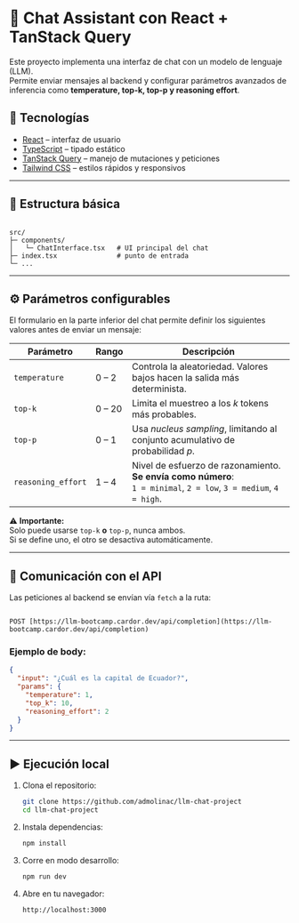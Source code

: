 # 🤖 Chat Assistant con React + TanStack Query

Este proyecto implementa una interfaz de chat con un modelo de lenguaje (LLM).  
Permite enviar mensajes al backend y configurar parámetros avanzados de inferencia como **temperature, top-k, top-p y reasoning effort**.

## 🚀 Tecnologías
- [React](https://react.dev/) – interfaz de usuario
- [TypeScript](https://www.typescriptlang.org/) – tipado estático
- [TanStack Query](https://tanstack.com/query/latest) – manejo de mutaciones y peticiones
- [Tailwind CSS](https://tailwindcss.com/) – estilos rápidos y responsivos

---

## 📂 Estructura básica
```

src/
├─ components/
│   └─ ChatInterface.tsx   # UI principal del chat
├─ index.tsx               # punto de entrada
└─ ...

```

---

## ⚙️ Parámetros configurables

El formulario en la parte inferior del chat permite definir los siguientes valores antes de enviar un mensaje:

| Parámetro           | Rango       | Descripción |
|---------------------|------------|-------------|
| `temperature`       | 0 – 2      | Controla la aleatoriedad. Valores bajos hacen la salida más determinista. |
| `top-k`             | 0 – 20     | Limita el muestreo a los *k* tokens más probables. |
| `top-p`             | 0 – 1      | Usa *nucleus sampling*, limitando al conjunto acumulativo de probabilidad *p*. |
| `reasoning_effort`  | 1 – 4      | Nivel de esfuerzo de razonamiento. **Se envía como número**:<br> `1 = minimal`, `2 = low`, `3 = medium`, `4 = high`. |

⚠️ **Importante:**  
Solo puede usarse `top-k` **o** `top-p`, nunca ambos.  
Si se define uno, el otro se desactiva automáticamente.

---

## 📡 Comunicación con el API

Las peticiones al backend se envían vía `fetch` a la ruta:

```

POST [https://llm-bootcamp.cardor.dev/api/completion](https://llm-bootcamp.cardor.dev/api/completion)

````

### Ejemplo de body:
```json
{
  "input": "¿Cuál es la capital de Ecuador?",
  "params": {
    "temperature": 1,
    "top_k": 10,
    "reasoning_effort": 2
  }
}
````

---

## ▶️ Ejecución local

1. Clona el repositorio:

   ```bash
   git clone https://github.com/admolinac/llm-chat-project
   cd llm-chat-project
   ```

2. Instala dependencias:

   ```bash
   npm install
   ```

3. Corre en modo desarrollo:

   ```bash
   npm run dev
   ```

4. Abre en tu navegador:

   ```
   http://localhost:3000
   ```
